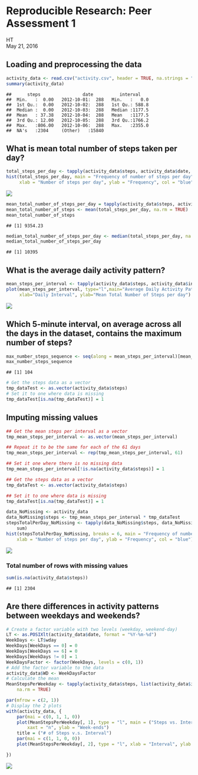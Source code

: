 # Reproducible Research: Peer Assessment 1
HT  
May 21, 2016  




## Loading and preprocessing the data

```r
activity_data <- read.csv("activity.csv", header = TRUE, na.strings = "NA")
summary(activity_data)
```

```
##      steps                date          interval     
##  Min.   :  0.00   2012-10-01:  288   Min.   :   0.0  
##  1st Qu.:  0.00   2012-10-02:  288   1st Qu.: 588.8  
##  Median :  0.00   2012-10-03:  288   Median :1177.5  
##  Mean   : 37.38   2012-10-04:  288   Mean   :1177.5  
##  3rd Qu.: 12.00   2012-10-05:  288   3rd Qu.:1766.2  
##  Max.   :806.00   2012-10-06:  288   Max.   :2355.0  
##  NA's   :2304     (Other)   :15840
```

## What is mean total number of steps taken per day?

```r
total_steps_per_day <- tapply(activity_data$steps, activity_data$date, sum, na.rm = TRUE)
hist(total_steps_per_day, main = "Frequency of number of steps per day", 
     xlab = "Number of steps per day", ylab = "Frequency", col = "blue")
```

![](PA1_template_files/figure-html/unnamed-chunk-2-1.png)<!-- -->

```r
mean_total_number_of_steps_per_day = tapply(activity_data$steps, activity_data$date, mean, na.rm=TRUE)
mean_total_number_of_steps <- mean(total_steps_per_day, na.rm = TRUE)
mean_total_number_of_steps
```

```
## [1] 9354.23
```

```r
median_total_number_of_steps_per_day <- median(total_steps_per_day, na.rm = TRUE)
median_total_number_of_steps_per_day
```

```
## [1] 10395
```


## What is the average daily activity pattern?   

```r
mean_steps_per_interval <- tapply(activity_data$steps, activity_data$interval, mean, na.rm = TRUE)
plot(mean_steps_per_interval, type="l",main="Average Daily Activity Pattern", 
     xlab="Daily Interval", ylab="Mean Total Number of Steps per day")
```

![](PA1_template_files/figure-html/unnamed-chunk-3-1.png)<!-- -->

## Which 5-minute interval, on average across all the days in the dataset, contains the maximum number of steps?  

```r
max_number_steps_sequence <- seq(along = mean_steps_per_interval)[mean_steps_per_interval == max(mean_steps_per_interval)]
max_number_steps_sequence
```

```
## [1] 104
```

```r
# Get the steps data as a vector
tmp_dataTest <- as.vector(activity_data$steps)
# Set it to one where data is missing
tmp_dataTest[is.na(tmp_dataTest)] = 1
```
## Imputing missing values   

```r
## Get the mean steps per interval as a vector
tmp_mean_steps_per_interval <- as.vector(mean_steps_per_interval)

## Repeat it to be the same for each of the 61 days
tmp_mean_steps_per_interval <- rep(tmp_mean_steps_per_interval, 61)

## Set it one where there is no missing data
tmp_mean_steps_per_interval[!is.na(activity_data$steps)] = 1

## Get the steps data as a vector
tmp_dataTest <- as.vector(activity_data$steps)

## Set it to one where data is missing
tmp_dataTest[is.na(tmp_dataTest)] = 1

data_NoMissing <- activity_data
data_NoMissing$steps <- tmp_mean_steps_per_interval * tmp_dataTest
stepsTotalPerDay_NoMissing <- tapply(data_NoMissing$steps, data_NoMissing$date, 
    sum)
hist(stepsTotalPerDay_NoMissing, breaks = 6, main = "Frequency of number of steps per day", 
    xlab = "Number of steps per day", ylab = "Frequency", col = "blue")
```

![](PA1_template_files/figure-html/unnamed-chunk-5-1.png)<!-- -->

### Total number of rows with missing values   


```r
sum(is.na(activity_data$steps))
```

```
## [1] 2304
```

## Are there differences in activity patterns between weekdays and weekends?

```r
# Create a factor variable with two levels (weekday, weekend-day)
LT <- as.POSIXlt(activity_data$date, format = "%Y-%m-%d")
WeekDays <- LT$wday
WeekDays[WeekDays == 0] = 0
WeekDays[WeekDays == 6] = 0
WeekDays[WeekDays != 0] = 1
WeekDaysFactor <- factor(WeekDays, levels = c(0, 1))
# Add the factor variable to the data
activity_data$WD <- WeekDaysFactor
# Calculate the mean
MeanStepsPerWeekday <- tapply(activity_data$steps, list(activity_data$interval, activity_data$WD), mean, 
    na.rm = TRUE)

par(mfrow = c(2, 1))
# Display the 2 plots
with(activity_data, {
    par(mai = c(0, 1, 1, 0))
    plot(MeanStepsPerWeekday[, 1], type = "l", main = ("Steps vs. Interval"), 
        xaxt = "n", ylab = "Week-ends")
    title = ("# of Steps v.s. Interval")
    par(mai = c(1, 1, 0, 0))
    plot(MeanStepsPerWeekday[, 2], type = "l", xlab = "Interval", ylab = "Week days")

})
```

![](PA1_template_files/figure-html/unnamed-chunk-7-1.png)<!-- -->
